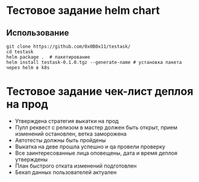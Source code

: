 # Тестовое задание helm chart

## Использование
```
git clone https://github.com/0x0B0x11/testask/  
cd testask  
helm package .  # пакетирование  
helm install testask-0.1.0.tgz --generate-name # установка пакета через helm в k8s  
```
# Тестовое задание чек-лист деплоя на прод

- Утверждена стратегия выкатки на прод  
- Пулл реквест с релизом в мастер должен быть открыт, прием изменений остановлен, ветка заморожена  
- Автотесты должны быть пройдены   
- Выкатка на деве прошла успешно и qa провели проверку  
- Все заинтересованные лица оповещены, дата и время деплоя утверждены  
- План быстрого отката изменений подготовлен
- Бекап данных пользователей актуален


